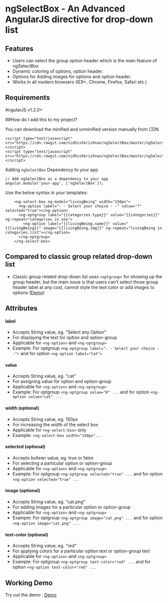 # ngSelectBox - An Advanced AngularJS directive for drop-down list

## Features

* Users can select the group option header which is the main feature of ngSelectBox
* Dynamic coloring of options, option header.
* Options for Adding images for options and option header.
* Works in all modern browsers (IE9+, Chrome, Firefox, Safari etc.)

## Requirements

AngularJS v1.2.0+

##How do I add this to my project?

You can download the minified and unminified version manually from CDN
```
<script type="text/javascript" src="https://cdn.rawgit.com/nidhishkrishnan/ngSelectBox/master/ngSelectBox.min.js"></script>
<script type="text/javascript" src="https://cdn.rawgit.com/nidhishkrishnan/ngSelectBox/master/ngSelectBox.js"></script>
```
Adding `ngSelectBox` Dependency to your app
```
// Add ngSelectBox as a dependency to your app
angular.module('your-app', ['ngSelectBox']);
```
Use the below syntax in your templates:
```
    <ng-select-box ng-model="livingBeing" width="150px">
      <ng-option label="- - Select your choice - -" value="?" selected="true"></ng-option>
      <ng-optgroup label="{{categories.type}}" value="{{categories}}" ng-repeat="categories in zoo">
        <ng-option label="{{livingBeing.name}}" value="{{livingBeing}}" image="{{livingBeing.img}}" ng-repeat="livingBeing in categories.list"></ng-option>
      </ng-optgroup>
    </ng-select-box>
```
    
## Compared to classic group related drop-down list

* Classic group related drop-down list uses `<optgroup>` for showing up the group header, but the main issue is that users can't select those group header label at any cost, cannot style the text color or add images to options ([Demo](https://jsfiddle.net/3awdjutf/embedded/result/))

## Attributes

#### label 
* Accepts String value, eg. "Select any Option"
* For displaying the text for option and option-group
* Applicable for ```<ng-option>``` and ```<ng-optgroup>```
* Example: For optgroup ```<ng-optgroup label="- - Select your choice - -">``` and for
 option ```<ng-option label="Cat">```

#### value 
* Accepts String value, eg. "cat"
* For assigning value for option and option-group
* Applicable for ```<ng-option>``` and ```<ng-optgroup>```
* Example: For optgroup ```<ng-optgroup value="0" ...``` and for
 option ```<ng-option value="cat" ...```

#### width (optional)
* Accepts String value, eg. 150px
* For increasing the width of the select box
* Applicable for ```<ng-select-box>``` only
* Example: ```<ng-select-box width="150px"...```

#### selected (optional) 
* Accepts bollean value, eg. true or false
* For selecting a particular option or option-group
* Applicable for ```<ng-option>``` and ```<ng-optgroup>```
* Example: For optgroup ```<ng-optgroup selected="true" ...``` and for
 option ```<ng-option selected="true" ...```

#### image (optional) 
* Accepts String value, eg. "cat.png"
* For adding images for a particular option or option-group
* Applicable for ```<ng-option>``` and ```<ng-optgroup>```
* Example: For optgroup ```<ng-optgroup image="cat.png" ...``` and for
 option ```<ng-option image="cat.png" ...```

#### text-color (optional) 
* Accepts String value, eg. "red"
* For applying colors for a particular option text or option-group text
* Applicable for ```<ng-option>``` and ```<ng-optgroup>```
* Example: For optgroup ```<ng-optgroup text-color="red" ...``` and for
 option ```<ng-option text-color="red" ...```

## Working Demo

Try out the demo :
[Demo](http://plnkr.co/edit/kjsK8kIS1cTWrlCOEclZ?p=preview)  



